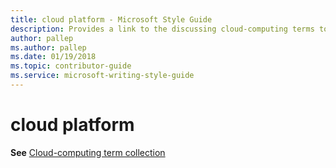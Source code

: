 ```yaml
---
title: cloud platform - Microsoft Style Guide
description: Provides a link to the discussing cloud-computing terms topic as it pertains to the term 'cloud platform'.
author: pallep
ms.author: pallep
ms.date: 01/19/2018
ms.topic: contributor-guide
ms.service: microsoft-writing-style-guide
---
```


# cloud platform

**See** [Cloud-computing term collection](~/a-z-word-list-term-collections/term-collections/cloud-computing-terms.md)
